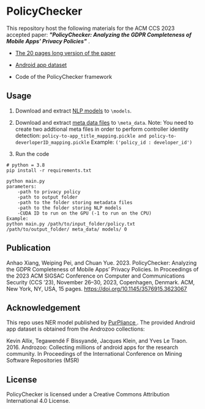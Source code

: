 
# PolicyChecker

This repository host the following materials for the ACM CCS 2023 accepted paper: ***"PolicyChecker: Analyzing the GDPR Completeness of Mobile Apps’ Privacy Policies"*** .

  
- [The 20 pages long version of the paper](Policy_Checker_CCS_2023.pdf)

- [Android app dataset](https://mines0-my.sharepoint.com/:u:/g/personal/xianganhao_mines_edu/EUYTQS7cwHpErWp8bW6khRIBggsyyBK9qlAtoJA-5fghZg?e=6Tv7wW) 

- Code of the PolicyChecker framework


## Usage
1. Download and extract [NLP models](https://mines0-my.sharepoint.com/:f:/g/personal/xianganhao_mines_edu/Epfv5BHmuZxKksIn_1JlfHkBjXcM_qsfau-b0_-lEI08ZQ?e=8iIg2i) to ```\models```.

2. Download and extract [meta data files](https://mines0-my.sharepoint.com/:u:/g/personal/xianganhao_mines_edu/EeVQ364goKZAmIzngis6eDUBRWlY9QqFa_uMRwgkc1ovmg?e=S3IElG) to ```\meta_data```.
Note: You need to create two addtional meta files in order to perform controller identity detection: ```policy-to-app_title_mapping.pickle and policy-to-deverloperID_mapping.pickle``` 
Example: ``` ('policy_id : developer_id') ```

3. Run the code
```
# python = 3.8
pip install -r requirements.txt

python main.py
parameters: 
	-path to privacy policy
	-path to output folder
	-path to the folder storing metadata files
	-path to the folder storing NLP models
	-CUDA ID to run on the GPU (-1 to run on the CPU)
Example:
python main.py /path/to/input_folder/policy.txt /path/to/output_folder/ meta_data/ models/ 0
```

## Publication
Anhao Xiang, Weiping Pei, and Chuan Yue. 2023. PolicyChecker: Analyzing the GDPR Completeness of Mobile Apps’ Privacy Policies. In Proceedings of the 2023 ACM SIGSAC Conference on Computer and Communications Security (CCS ’23), November 26–30, 2023, Copenhagen, Denmark. ACM, New York, NY, USA, 15 pages. https://doi.org/10.1145/3576915.3623067

 ## Acknowledgement
This repo uses NER model published by [PurPliance ](https://github.com/ducalpha/PurPlianceOpenSource). 
The provided Android app dataset is obtained from the Androzoo collections:  

Kevin Allix, Tegawendé F Bissyandé, Jacques Klein, and Yves Le Traon. 2016. Androzoo: Collecting millions of android apps for the research community. In Proceedings of the International Conference on Mining Software Repositories (MSR)

## License
PolicyChecker is licensed under a Creative Commons Attribution International 4.0 License. 
